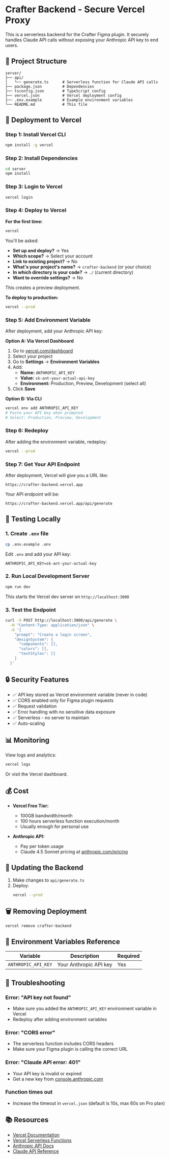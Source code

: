 # Crafter Backend - Secure Vercel Proxy

This is a serverless backend for the Crafter Figma plugin. It securely handles Claude API calls without exposing your Anthropic API key to end users.

## 📁 Project Structure

```
server/
├── api/
│   └── generate.ts      # Serverless function for Claude API calls
├── package.json         # Dependencies
├── tsconfig.json        # TypeScript config
├── vercel.json          # Vercel deployment config
├── .env.example         # Example environment variables
└── README.md            # This file
```

## 🚀 Deployment to Vercel

### Step 1: Install Vercel CLI

```bash
npm install -g vercel
```

### Step 2: Install Dependencies

```bash
cd server
npm install
```

### Step 3: Login to Vercel

```bash
vercel login
```

### Step 4: Deploy to Vercel

**For the first time:**

```bash
vercel
```

You'll be asked:
- **Set up and deploy?** → Yes
- **Which scope?** → Select your account
- **Link to existing project?** → No
- **What's your project's name?** → `crafter-backend` (or your choice)
- **In which directory is your code?** → `./` (current directory)
- **Want to override settings?** → No

This creates a preview deployment.

**To deploy to production:**

```bash
vercel --prod
```

### Step 5: Add Environment Variable

After deployment, add your Anthropic API key:

**Option A: Via Vercel Dashboard**
1. Go to [vercel.com/dashboard](https://vercel.com/dashboard)
2. Select your project
3. Go to **Settings** → **Environment Variables**
4. Add:
   - **Name:** `ANTHROPIC_API_KEY`
   - **Value:** `sk-ant-your-actual-api-key`
   - **Environment:** Production, Preview, Development (select all)
5. Click **Save**

**Option B: Via CLI**
```bash
vercel env add ANTHROPIC_API_KEY
# Paste your API key when prompted
# Select: Production, Preview, Development
```

### Step 6: Redeploy

After adding the environment variable, redeploy:

```bash
vercel --prod
```

### Step 7: Get Your API Endpoint

After deployment, Vercel will give you a URL like:
```
https://crafter-backend.vercel.app
```

Your API endpoint will be:
```
https://crafter-backend.vercel.app/api/generate
```

## 🧪 Testing Locally

### 1. Create `.env` file

```bash
cp .env.example .env
```

Edit `.env` and add your API key:
```
ANTHROPIC_API_KEY=sk-ant-your-actual-key
```

### 2. Run Local Development Server

```bash
npm run dev
```

This starts the Vercel dev server on `http://localhost:3000`

### 3. Test the Endpoint

```bash
curl -X POST http://localhost:3000/api/generate \
  -H "Content-Type: application/json" \
  -d '{
    "prompt": "Create a login screen",
    "designSystem": {
      "components": [],
      "colors": [],
      "textStyles": []
    }
  }'
```

## 🔒 Security Features

- ✅ API key stored as Vercel environment variable (never in code)
- ✅ CORS enabled only for Figma plugin requests
- ✅ Request validation
- ✅ Error handling with no sensitive data exposure
- ✅ Serverless - no server to maintain
- ✅ Auto-scaling

## 📊 Monitoring

View logs and analytics:

```bash
vercel logs
```

Or visit the Vercel dashboard.

## 💰 Cost

- **Vercel Free Tier:**
  - 100GB bandwidth/month
  - 100 hours serverless function execution/month
  - Usually enough for personal use

- **Anthropic API:**
  - Pay per token usage
  - Claude 4.5 Sonnet pricing at [anthropic.com/pricing](https://www.anthropic.com/pricing)

## 🔄 Updating the Backend

1. Make changes to `api/generate.ts`
2. Deploy:
   ```bash
   vercel --prod
   ```

## 🗑️ Removing Deployment

```bash
vercel remove crafter-backend
```

## 📝 Environment Variables Reference

| Variable | Description | Required |
|----------|-------------|----------|
| `ANTHROPIC_API_KEY` | Your Anthropic API key | Yes |

## 🐛 Troubleshooting

### Error: "API key not found"
- Make sure you added the `ANTHROPIC_API_KEY` environment variable in Vercel
- Redeploy after adding environment variables

### Error: "CORS error"
- The serverless function includes CORS headers
- Make sure your Figma plugin is calling the correct URL

### Error: "Claude API error: 401"
- Your API key is invalid or expired
- Get a new key from [console.anthropic.com](https://console.anthropic.com/)

### Function times out
- Increase the timeout in `vercel.json` (default is 10s, max 60s on Pro plan)

## 📚 Resources

- [Vercel Documentation](https://vercel.com/docs)
- [Vercel Serverless Functions](https://vercel.com/docs/functions)
- [Anthropic API Docs](https://docs.anthropic.com/)
- [Claude API Reference](https://docs.anthropic.com/claude/reference)
